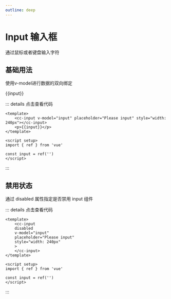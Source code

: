 ```yaml
---
outline: deep
---
```


# Input 输入框

通过鼠标或者键盘输入字符

## 基础用法
使用v-model进行数据的双向绑定
<script setup>
import ccInput from '../../src/components/input'
import { ref } from 'vue'

const input = ref('')
</script>
<cc-input v-model="input" placeholder="Please input" style="width: 240px"></cc-input>
<p>{{input}}</p>

::: details 点击查看代码
```vue
<template>
    <cc-input v-model="input" placeholder="Please input" style="width: 240px"></cc-input>
    <p>{{input}}</p>
</template>

<script setup>
import { ref } from 'vue'

const input = ref('')
</script>
```
:::

## 禁用状态
通过 disabled 属性指定是否禁用 input 组件

<cc-input disabled v-model="input" placeholder="Please input" style="width: 240px"></cc-input>
::: details 点击查看代码
```vue
<template>
    <cc-input 
    disabled 
    v-model="input" 
    placeholder="Please input" 
    style="width: 240px"
    >
    </cc-input>
</template>

<script setup>
import { ref } from 'vue'

const input = ref('')
</script>
```
:::


